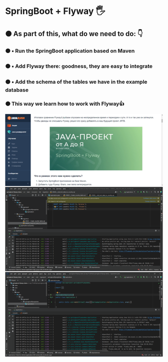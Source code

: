 <h1 align>SpringBoot + Flyway 🖐</h1>
<h2>🟠 As part of this, what do we need to do: 👇</h2>
<h3>🟠 ▪️ Run the SpringBoot application based on Maven</h3>
<h3>🟠 ▪️ Add Flyway there: goodness, they are easy to integrate</h3>
<h3>🟠 ▪️ Add the schema of the tables we have in the example database</h3>
<h3>🟠 This way we learn how to work with Flyway👍</h3>
<img src="README images/1.png" alt="Logo">
<img src="README images/2.png" alt="Logo">
<img src="README images/3.png" alt="Logo">
